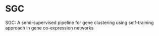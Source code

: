 # SGC
SGC: A semi-supervised pipeline for gene clustering using self-training approach in gene co-expression networks

